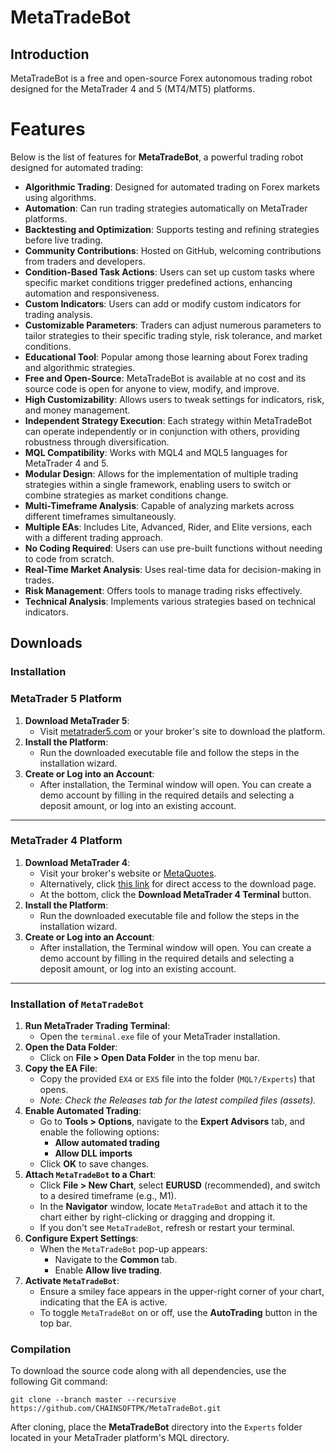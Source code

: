 # MetaTradeBot


## Introduction

MetaTradeBot is a free and open-source Forex autonomous trading robot
designed for the MetaTrader 4 and 5 (MT4/MT5) platforms.

# Features

Below is the list of features for **MetaTradeBot**, a powerful trading robot designed for automated trading:

- **Algorithmic Trading**: Designed for automated trading on Forex markets using algorithms.
- **Automation**: Can run trading strategies automatically on MetaTrader platforms.
- **Backtesting and Optimization**: Supports testing and refining strategies before live trading.
- **Community Contributions**: Hosted on GitHub, welcoming contributions from traders and developers.
- **Condition-Based Task Actions**: Users can set up custom tasks where specific market conditions trigger predefined actions, enhancing automation and responsiveness.
- **Custom Indicators**: Users can add or modify custom indicators for trading analysis.
- **Customizable Parameters**: Traders can adjust numerous parameters to tailor strategies to their specific trading style, risk tolerance, and market conditions.
- **Educational Tool**: Popular among those learning about Forex trading and algorithmic strategies.
- **Free and Open-Source**: MetaTradeBot is available at no cost and its source code is open for anyone to view, modify, and improve.
- **High Customizability**: Allows users to tweak settings for indicators, risk, and money management.
- **Independent Strategy Execution**: Each strategy within MetaTradeBot can operate independently or in conjunction with others, providing robustness through diversification.
- **MQL Compatibility**: Works with MQL4 and MQL5 languages for MetaTrader 4 and 5.
- **Modular Design**: Allows for the implementation of multiple trading strategies within a single framework, enabling users to switch or combine strategies as market conditions change.
- **Multi-Timeframe Analysis**: Capable of analyzing markets across different timeframes simultaneously.
- **Multiple EAs**: Includes Lite, Advanced, Rider, and Elite versions, each with a different trading approach.
- **No Coding Required**: Users can use pre-built functions without needing to code from scratch.
- **Real-Time Market Analysis**: Uses real-time data for decision-making in trades.
- **Risk Management**: Offers tools to manage trading risks effectively.
- **Technical Analysis**: Implements various strategies based on technical indicators.


## Downloads

### Installation

### MetaTrader 5 Platform
1. **Download MetaTrader 5**:  
   - Visit [metatrader5.com](https://www.metatrader5.com/) or your broker's site to download the platform.
2. **Install the Platform**:  
   - Run the downloaded executable file and follow the steps in the installation wizard.
3. **Create or Log into an Account**:  
   - After installation, the Terminal window will open. You can create a demo account by filling in the required details and selecting a deposit amount, or log into an existing account.

---

### MetaTrader 4 Platform
1. **Download MetaTrader 4**:  
   - Visit your broker's website or [MetaQuotes](https://www.metaquotes.net).  
   - Alternatively, click [this link](https://www.metaquotes.net/en/metatrader4) for direct access to the download page.  
   - At the bottom, click the **Download MetaTrader 4 Terminal** button.
2. **Install the Platform**:  
   - Run the downloaded executable file and follow the steps in the installation wizard.
3. **Create or Log into an Account**:  
   - After installation, the Terminal window will open. You can create a demo account by filling in the required details and selecting a deposit amount, or log into an existing account.

---

### Installation of `MetaTradeBot`
1. **Run MetaTrader Trading Terminal**:  
   - Open the `terminal.exe` file of your MetaTrader installation.
2. **Open the Data Folder**:  
   - Click on **File > Open Data Folder** in the top menu bar.
3. **Copy the EA File**:  
   - Copy the provided `EX4` or `EX5` file into the folder (`MQL?/Experts`) that opens.
   - _Note: Check the Releases tab for the latest compiled files (assets)._
4. **Enable Automated Trading**:  
   - Go to **Tools > Options**, navigate to the **Expert Advisors** tab, and enable the following options:  
     - **Allow automated trading**  
     - **Allow DLL imports**  
   - Click **OK** to save changes.
5. **Attach `MetaTradeBot` to a Chart**:  
   - Click **File > New Chart**, select **EURUSD** (recommended), and switch to a desired timeframe (e.g., M1).  
   - In the **Navigator** window, locate `MetaTradeBot` and attach it to the chart either by right-clicking or dragging and dropping it.  
   - If you don't see `MetaTradeBot`, refresh or restart your terminal.
6. **Configure Expert Settings**:  
   - When the `MetaTradeBot` pop-up appears:  
     - Navigate to the **Common** tab.  
     - Enable **Allow live trading**.
7. **Activate `MetaTradeBot`**:  
   - Ensure a smiley face appears in the upper-right corner of your chart, indicating that the EA is active.
   - To toggle `MetaTradeBot` on or off, use the **AutoTrading** button in the top bar.

### Compilation

To download the source code along with all dependencies, use the following Git command:

    git clone --branch master --recursive https://github.com/CHAINSOFTPK/MetaTradeBot.git

After cloning, place the **MetaTradeBot** directory into the `Experts` folder located in
your MetaTrader platform's MQL directory.

